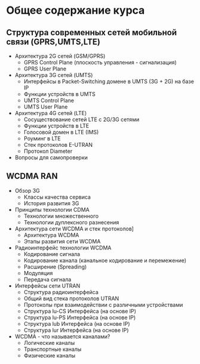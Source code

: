# Общее содержание курса

## Структура современных сетей мобильной связи (GPRS,UMTS,LTE)

- Архитектура 2G сетей (GSM/GPRS)
  - GPRS Control Plane (плоскость управления - сигнализация)
  - GPRS User Plane
- Архитектура 3G сетей (UMTS)
  - Интерфейсы в Packet-Switching домене в UMTS (3G + 2G) на базе IP
  - Функции устройств в UMTS
  - UMTS Control Plane
  - UMTS User Plane
- Архитектура 4G сетей (LTE)
  - Сосуществование сетей LTE с 2G/3G сетями
  - Функции устройств в LTE
  - Голосовой домен в LTE (IMS)
  - Роуминг в LTE
  - Стек протоколов E-UTRAN
  - Протокол Diameter
- Вопросы для самопроверки

## WCDMA RAN

- Обзор 3G
  - Классы качества сервиса
  - История развития 3G
- Принципы технологии CDMA
  - Технологии множественного
  - Технологии дуплексного разнесения
- Архитектура сети WCDMA и стек протоколов]
  - Архитектура WCDMA
  - Этапы развития сети WCDMA
- Радиоинтерфейс технологии WCDMA
  - Кодирование сигнала
  - Кодирование канала (канальное кодирование и перемежение)
  - Расширение (Spreading)
  - Модуляция
  - Передача сигнала
- Интерфейсы сети UTRAN
  - Структура радиоинтерфейса
  - Общий вид стека протоколов UTRAN
  - Протоколы при взаимодействии с различными устройствами
  - Структура lu-CS Интерфейса (на основе IP)
  - Структура lu-PS Интерфейса (на основе IP)
  - Структура lub Интерфейса (на основе IP)
  - Структура lur Интерфейса (на основе IP)
- WCDMA - что называется каналами?
  - Логические каналы
  - Транспортные каналы
  - Физические каналы